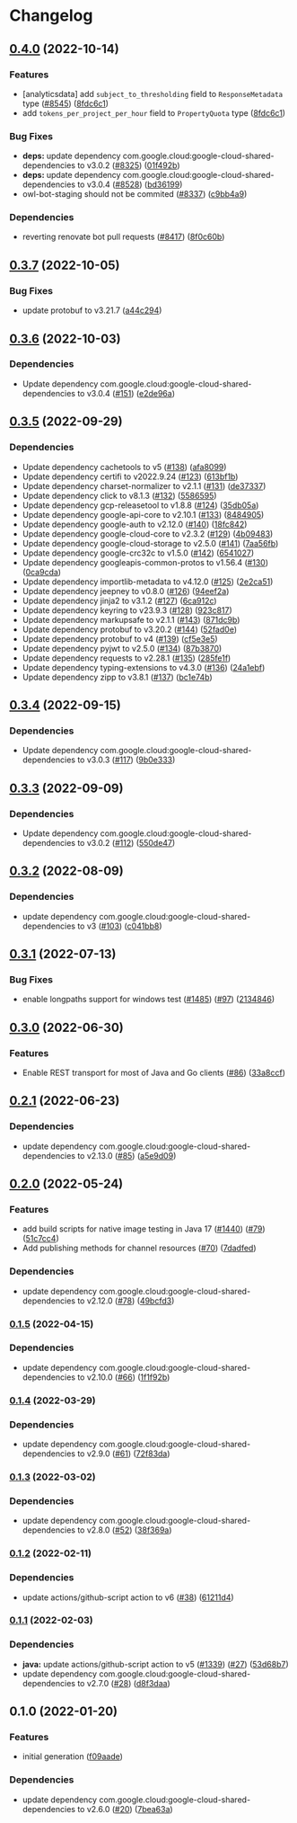 # Changelog

## [0.4.0](https://github.com/googleapis/google-cloud-java/compare/google-cloud-eventarc-publishing-v0.3.7...google-cloud-eventarc-publishing-v0.4.0) (2022-10-14)


### Features

* [analyticsdata] add `subject_to_thresholding` field to `ResponseMetadata` type ([#8545](https://github.com/googleapis/google-cloud-java/issues/8545)) ([8fdc6c1](https://github.com/googleapis/google-cloud-java/commit/8fdc6c1f10f88f30f4d1407579d645f75366b4cf))
* add `tokens_per_project_per_hour` field to `PropertyQuota` type ([8fdc6c1](https://github.com/googleapis/google-cloud-java/commit/8fdc6c1f10f88f30f4d1407579d645f75366b4cf))


### Bug Fixes

* **deps:** update dependency com.google.cloud:google-cloud-shared-dependencies to v3.0.2 ([#8325](https://github.com/googleapis/google-cloud-java/issues/8325)) ([01f492b](https://github.com/googleapis/google-cloud-java/commit/01f492be424acdb90edb23ba66656aeff7cf39eb))
* **deps:** update dependency com.google.cloud:google-cloud-shared-dependencies to v3.0.4 ([#8528](https://github.com/googleapis/google-cloud-java/issues/8528)) ([bd36199](https://github.com/googleapis/google-cloud-java/commit/bd361998ac4eb7c78eef3b3eac39aef31a0cf44e))
* owl-bot-staging should not be commited ([#8337](https://github.com/googleapis/google-cloud-java/issues/8337)) ([c9bb4a9](https://github.com/googleapis/google-cloud-java/commit/c9bb4a97aa19032b78c86c951fe9920f24ac4eec))


### Dependencies

* reverting renovate bot pull requests ([#8417](https://github.com/googleapis/google-cloud-java/issues/8417)) ([8f0c60b](https://github.com/googleapis/google-cloud-java/commit/8f0c60bde446acccc665eb7894723632eefc3503))

## [0.3.7](https://github.com/googleapis/java-eventarc-publishing/compare/v0.3.6...v0.3.7) (2022-10-05)


### Bug Fixes

* update protobuf to v3.21.7 ([a44c294](https://github.com/googleapis/java-eventarc-publishing/commit/a44c29476d69e2c9b2f965b19f36e6ce05945a57))

## [0.3.6](https://github.com/googleapis/java-eventarc-publishing/compare/v0.3.6-SNAPSHOT...v0.3.6) (2022-10-03)


### Dependencies

* Update dependency com.google.cloud:google-cloud-shared-dependencies to v3.0.4 ([#151](https://github.com/googleapis/java-eventarc-publishing/issues/151)) ([e2de96a](https://github.com/googleapis/java-eventarc-publishing/commit/e2de96a6e11ef210d58487edfdf0af2ed42045dc))

## [0.3.5](https://github.com/googleapis/java-eventarc-publishing/compare/v0.3.4...v0.3.5) (2022-09-29)


### Dependencies

* Update dependency cachetools to v5 ([#138](https://github.com/googleapis/java-eventarc-publishing/issues/138)) ([afa8099](https://github.com/googleapis/java-eventarc-publishing/commit/afa809991da6a85d6410f01bf380b54e58be2f72))
* Update dependency certifi to v2022.9.24 ([#123](https://github.com/googleapis/java-eventarc-publishing/issues/123)) ([613bf1b](https://github.com/googleapis/java-eventarc-publishing/commit/613bf1b3da489fa51493a99acfd2baec5da77a80))
* Update dependency charset-normalizer to v2.1.1 ([#131](https://github.com/googleapis/java-eventarc-publishing/issues/131)) ([de37337](https://github.com/googleapis/java-eventarc-publishing/commit/de37337ec46e09f354c782bd03095b1739dc21a1))
* Update dependency click to v8.1.3 ([#132](https://github.com/googleapis/java-eventarc-publishing/issues/132)) ([5586595](https://github.com/googleapis/java-eventarc-publishing/commit/558659572f2868cc4510ed03c4a15eb9dcdc24f3))
* Update dependency gcp-releasetool to v1.8.8 ([#124](https://github.com/googleapis/java-eventarc-publishing/issues/124)) ([35db05a](https://github.com/googleapis/java-eventarc-publishing/commit/35db05a05230895eb65bbb1ab809659a2d67c29e))
* Update dependency google-api-core to v2.10.1 ([#133](https://github.com/googleapis/java-eventarc-publishing/issues/133)) ([8484905](https://github.com/googleapis/java-eventarc-publishing/commit/848490568fb9320b1b81a0560af5d2d63c1179f8))
* Update dependency google-auth to v2.12.0 ([#140](https://github.com/googleapis/java-eventarc-publishing/issues/140)) ([18fc842](https://github.com/googleapis/java-eventarc-publishing/commit/18fc8420f02023ee353decc7cdf8729075c5a663))
* Update dependency google-cloud-core to v2.3.2 ([#129](https://github.com/googleapis/java-eventarc-publishing/issues/129)) ([4b09483](https://github.com/googleapis/java-eventarc-publishing/commit/4b0948324806c0ee93d3f6e756d34d38c6f1a39b))
* Update dependency google-cloud-storage to v2.5.0 ([#141](https://github.com/googleapis/java-eventarc-publishing/issues/141)) ([7aa56fb](https://github.com/googleapis/java-eventarc-publishing/commit/7aa56fb7a74e48b064a22fad6ac196d8173f7c83))
* Update dependency google-crc32c to v1.5.0 ([#142](https://github.com/googleapis/java-eventarc-publishing/issues/142)) ([6541027](https://github.com/googleapis/java-eventarc-publishing/commit/6541027ddc97f8151c5a56c12103f597257c1508))
* Update dependency googleapis-common-protos to v1.56.4 ([#130](https://github.com/googleapis/java-eventarc-publishing/issues/130)) ([0ca9cda](https://github.com/googleapis/java-eventarc-publishing/commit/0ca9cdad38b0009d37472aec2692263bbe023521))
* Update dependency importlib-metadata to v4.12.0 ([#125](https://github.com/googleapis/java-eventarc-publishing/issues/125)) ([2e2ca51](https://github.com/googleapis/java-eventarc-publishing/commit/2e2ca51a9b28282e687fad1a1b185a9e9253f89f))
* Update dependency jeepney to v0.8.0 ([#126](https://github.com/googleapis/java-eventarc-publishing/issues/126)) ([94eef2a](https://github.com/googleapis/java-eventarc-publishing/commit/94eef2a1df7192d50fba64c79e79fd3f3ee14847))
* Update dependency jinja2 to v3.1.2 ([#127](https://github.com/googleapis/java-eventarc-publishing/issues/127)) ([6ca912c](https://github.com/googleapis/java-eventarc-publishing/commit/6ca912c443cd59ed6f3be9e4a31127967b442496))
* Update dependency keyring to v23.9.3 ([#128](https://github.com/googleapis/java-eventarc-publishing/issues/128)) ([923c817](https://github.com/googleapis/java-eventarc-publishing/commit/923c81702ac0364166d60b7ececeafd5f2dd2378))
* Update dependency markupsafe to v2.1.1 ([#143](https://github.com/googleapis/java-eventarc-publishing/issues/143)) ([871dc9b](https://github.com/googleapis/java-eventarc-publishing/commit/871dc9ba3eff70e514bcf3750cc661e2d635a962))
* Update dependency protobuf to v3.20.2 ([#144](https://github.com/googleapis/java-eventarc-publishing/issues/144)) ([52fad0e](https://github.com/googleapis/java-eventarc-publishing/commit/52fad0e43aa24764d8a9fe128522eb849c103870))
* Update dependency protobuf to v4 ([#139](https://github.com/googleapis/java-eventarc-publishing/issues/139)) ([cf5e3e5](https://github.com/googleapis/java-eventarc-publishing/commit/cf5e3e5abb28c71ada3bd0931d3081d781e49260))
* Update dependency pyjwt to v2.5.0 ([#134](https://github.com/googleapis/java-eventarc-publishing/issues/134)) ([87b3870](https://github.com/googleapis/java-eventarc-publishing/commit/87b38709be1e7cfdf62d615de8b382fec620dfcc))
* Update dependency requests to v2.28.1 ([#135](https://github.com/googleapis/java-eventarc-publishing/issues/135)) ([285fe1f](https://github.com/googleapis/java-eventarc-publishing/commit/285fe1faa1a7159d321b1d95ae379342064aeab6))
* Update dependency typing-extensions to v4.3.0 ([#136](https://github.com/googleapis/java-eventarc-publishing/issues/136)) ([24a1ebf](https://github.com/googleapis/java-eventarc-publishing/commit/24a1ebfa05433f656c6b628a80c556bc0e6281e7))
* Update dependency zipp to v3.8.1 ([#137](https://github.com/googleapis/java-eventarc-publishing/issues/137)) ([bc1e74b](https://github.com/googleapis/java-eventarc-publishing/commit/bc1e74b17fb625d48260e9eb6b7c463d5ae2af28))

## [0.3.4](https://github.com/googleapis/java-eventarc-publishing/compare/v0.3.3...v0.3.4) (2022-09-15)


### Dependencies

* Update dependency com.google.cloud:google-cloud-shared-dependencies to v3.0.3 ([#117](https://github.com/googleapis/java-eventarc-publishing/issues/117)) ([9b0e333](https://github.com/googleapis/java-eventarc-publishing/commit/9b0e33349c687e694729a6d97153cbab9fa5c96e))

## [0.3.3](https://github.com/googleapis/java-eventarc-publishing/compare/v0.3.2...v0.3.3) (2022-09-09)


### Dependencies

* Update dependency com.google.cloud:google-cloud-shared-dependencies to v3.0.2 ([#112](https://github.com/googleapis/java-eventarc-publishing/issues/112)) ([550de47](https://github.com/googleapis/java-eventarc-publishing/commit/550de47e028ae2180018b9357e330188d9034b57))

## [0.3.2](https://github.com/googleapis/java-eventarc-publishing/compare/v0.3.1...v0.3.2) (2022-08-09)


### Dependencies

* update dependency com.google.cloud:google-cloud-shared-dependencies to v3 ([#103](https://github.com/googleapis/java-eventarc-publishing/issues/103)) ([c041bb8](https://github.com/googleapis/java-eventarc-publishing/commit/c041bb8508ed0b49b3beac936542fe33680e4485))

## [0.3.1](https://github.com/googleapis/java-eventarc-publishing/compare/v0.3.0...v0.3.1) (2022-07-13)


### Bug Fixes

* enable longpaths support for windows test ([#1485](https://github.com/googleapis/java-eventarc-publishing/issues/1485)) ([#97](https://github.com/googleapis/java-eventarc-publishing/issues/97)) ([2134846](https://github.com/googleapis/java-eventarc-publishing/commit/2134846f9d13484eb31a4d1647bdbc895458d8ea))

## [0.3.0](https://github.com/googleapis/java-eventarc-publishing/compare/v0.2.1...v0.3.0) (2022-06-30)


### Features

* Enable REST transport for most of Java and Go clients ([#86](https://github.com/googleapis/java-eventarc-publishing/issues/86)) ([33a8ccf](https://github.com/googleapis/java-eventarc-publishing/commit/33a8ccf3757a22845e046cf21e0a965e89798673))

## [0.2.1](https://github.com/googleapis/java-eventarc-publishing/compare/v0.2.0...v0.2.1) (2022-06-23)


### Dependencies

* update dependency com.google.cloud:google-cloud-shared-dependencies to v2.13.0 ([#85](https://github.com/googleapis/java-eventarc-publishing/issues/85)) ([a5e9d09](https://github.com/googleapis/java-eventarc-publishing/commit/a5e9d09c650960331f2babaa2096cf51d3972aa3))

## [0.2.0](https://github.com/googleapis/java-eventarc-publishing/compare/v0.1.5...v0.2.0) (2022-05-24)


### Features

* add build scripts for native image testing in Java 17 ([#1440](https://github.com/googleapis/java-eventarc-publishing/issues/1440)) ([#79](https://github.com/googleapis/java-eventarc-publishing/issues/79)) ([51c7cc4](https://github.com/googleapis/java-eventarc-publishing/commit/51c7cc4e8643c7be0c43cd49ae6f79f71ea0bbdb))
* Add publishing methods for channel resources ([#70](https://github.com/googleapis/java-eventarc-publishing/issues/70)) ([7dadfed](https://github.com/googleapis/java-eventarc-publishing/commit/7dadfed574a496e4498dda0fa9a58e8983bdd373))


### Dependencies

* update dependency com.google.cloud:google-cloud-shared-dependencies to v2.12.0 ([#78](https://github.com/googleapis/java-eventarc-publishing/issues/78)) ([49bcfd3](https://github.com/googleapis/java-eventarc-publishing/commit/49bcfd332635ee55ea5f2dd76c0e6826c8ae0174))

### [0.1.5](https://github.com/googleapis/java-eventarc-publishing/compare/v0.1.4...v0.1.5) (2022-04-15)


### Dependencies

* update dependency com.google.cloud:google-cloud-shared-dependencies to v2.10.0 ([#66](https://github.com/googleapis/java-eventarc-publishing/issues/66)) ([1f1f92b](https://github.com/googleapis/java-eventarc-publishing/commit/1f1f92b2d809e7454ec8846b6f20fd3ffc7d7523))

### [0.1.4](https://github.com/googleapis/java-eventarc-publishing/compare/v0.1.3...v0.1.4) (2022-03-29)


### Dependencies

* update dependency com.google.cloud:google-cloud-shared-dependencies to v2.9.0 ([#61](https://github.com/googleapis/java-eventarc-publishing/issues/61)) ([72f83da](https://github.com/googleapis/java-eventarc-publishing/commit/72f83daf879d109aa5d3025105432fad374b28b5))

### [0.1.3](https://github.com/googleapis/java-eventarc-publishing/compare/v0.1.2...v0.1.3) (2022-03-02)


### Dependencies

* update dependency com.google.cloud:google-cloud-shared-dependencies to v2.8.0 ([#52](https://github.com/googleapis/java-eventarc-publishing/issues/52)) ([38f369a](https://github.com/googleapis/java-eventarc-publishing/commit/38f369a9b93cce03e01f0e6964761d6b8dc31ef3))

### [0.1.2](https://github.com/googleapis/java-eventarc-publishing/compare/v0.1.1...v0.1.2) (2022-02-11)


### Dependencies

* update actions/github-script action to v6 ([#38](https://github.com/googleapis/java-eventarc-publishing/issues/38)) ([61211d4](https://github.com/googleapis/java-eventarc-publishing/commit/61211d46ba80ddf2f8bc46c33ab6518c622c83ce))

### [0.1.1](https://github.com/googleapis/java-eventarc-publishing/compare/v0.1.0...v0.1.1) (2022-02-03)


### Dependencies

* **java:** update actions/github-script action to v5 ([#1339](https://github.com/googleapis/java-eventarc-publishing/issues/1339)) ([#27](https://github.com/googleapis/java-eventarc-publishing/issues/27)) ([53d68b7](https://github.com/googleapis/java-eventarc-publishing/commit/53d68b789d3ae5799a799a7c9bdb2b3409988ed0))
* update dependency com.google.cloud:google-cloud-shared-dependencies to v2.7.0 ([#28](https://github.com/googleapis/java-eventarc-publishing/issues/28)) ([d8f3daa](https://github.com/googleapis/java-eventarc-publishing/commit/d8f3daaa8b5f2bb9941991f631c7cf205126b73e))

## 0.1.0 (2022-01-20)


### Features

* initial generation ([f09aade](https://github.com/googleapis/java-eventarc-publishing/commit/f09aade83d98d32a7a886dac2bf495c4cc15a8db))


### Dependencies

* update dependency com.google.cloud:google-cloud-shared-dependencies to v2.6.0 ([#20](https://github.com/googleapis/java-eventarc-publishing/issues/20)) ([7bea63a](https://github.com/googleapis/java-eventarc-publishing/commit/7bea63a9ddd3c9d0def80d8571b5f1ab8a8eca70))
